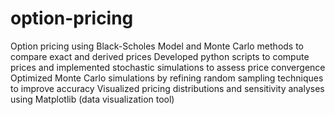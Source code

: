 # option-pricing
Option pricing using Black-Scholes Model and Monte Carlo methods to compare exact and derived prices
Developed python scripts to compute prices and implemented stochastic simulations to assess price convergence
Optimized Monte Carlo simulations by refining random sampling techniques to improve accuracy
Visualized pricing distributions and sensitivity analyses using Matplotlib (data visualization tool)

